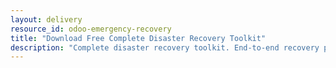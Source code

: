 ```yaml
---
layout: delivery
resource_id: odoo-emergency-recovery
title: "Download Free Complete Disaster Recovery Toolkit"
description: "Complete disaster recovery toolkit. End-to-end recovery procedures for catastrophic failures."
---
```

